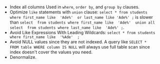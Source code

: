 - Index all columns Used in `where`, `order by`, and `group by` clauses.
- Optimize `like` statements with `union` clause:
`select * from students where first_name like  'Ade%'  or last_name like 'Ade%' ;` 
is slower than 
`select  from students where first_name like  'Ade%'  union all select  from students where last_name like  'Ade%' ;`.
- Avoid Like Expressions With Leading Wildcards:
`select * from students where first_name like  '%Ade'  ;`
- Avoid NULL values since they are not indexed. A query like  `SELECT * FROM table WHERE column IS NULL` will always use full table scan since index doesn't cover the values you need.
- Denormalize.